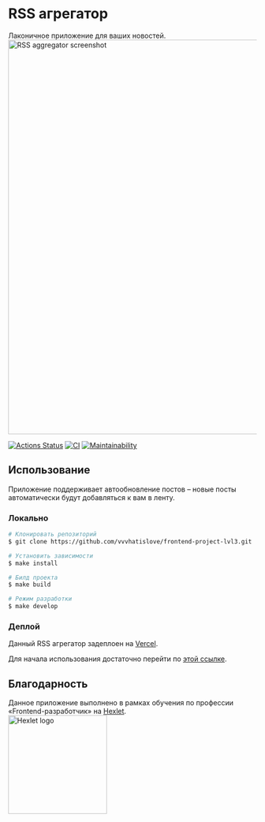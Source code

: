 # RSS агрегатор
Лаконичное приложение для ваших новостей.  
<img src="https://user-images.githubusercontent.com/71961494/125065873-09a13c80-e0bb-11eb-9595-17b21e971df1.png" alt="RSS aggregator screenshot"
width="800" length="1000">

[![Actions Status](https://github.com/vvvhatislove/frontend-project-lvl3/workflows/hexlet-check/badge.svg)](https://github.com/vvvhatislove/frontend-project-lvl3/actions)
[![CI](https://github.com/vvvhatislove/frontend-project-lvl3/workflows/CI/badge.svg)](https://github.com/vvvhatislove/frontend-project-lvl3/actions/workflows/CI.yml)
[![Maintainability](https://api.codeclimate.com/v1/badges/a6e986e51cfc804b1e44/maintainability)](https://codeclimate.com/github/vvvhatislove/frontend-project-lvl3/maintainability)

## Использование
Приложение поддерживает автообновление постов – новые посты автоматически будут добавляться к вам в ленту.

### Локально
```bash
# Клонировать репозиторий
$ git clone https://github.com/vvvhatislove/frontend-project-lvl3.git

# Установить зависимости
$ make install

# Билд проекта
$ make build

# Режим разработки
$ make develop

```

### Деплой
Данный RSS агрегатор задеплоен на <a href="https://vercel.com/">Vercel</a>.

Для начала использования достаточно перейти по <a href="https://frontend-project-lvl3-ivory.vercel.app/">этой ссылке</a>.

## Благодарность
Данное приложение выполнено в рамках обучения по профессии «Frontend-разработчик» на <a href="https://en.hexlet.io/pages/about">Hexlet</a>.  
<a href=https://en.hexlet.io/pages/about>
  <img src="https://cdn2.hexlet.io/assets/hexlet_logo-4e7b643fd7cbe42da81624aba2faa9267523b2b925d5b576536e05d061659083.png" alt="Hexlet logo" width="200" length="200">
</a>
